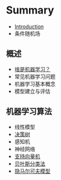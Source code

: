# Summary

* [Introduction](README.md)
* 条件随机场

## 概述

* [啥是机器学习？](gai-shu/sha-shi-ji-qi-xue-xi-ff1f.md)
* 常见机器学习问题
* 机器学习基本概念
* 模型建立与评估

## 机器学习算法

* 线性模型
* [决策树](ji-qi-xue-xi-suan-fa/jue-ce-shu.md)
* 感知机
* 神经网络
* [支持向量机](ji-qi-xue-xi-suan-fa/zhi-chi-xiang-liang-ji.md)
* [贝叶斯分类法](ji-qi-xue-xi-suan-fa/po-su-bei-xie-si-fa.md)
* [隐马尔可夫模型](ji-qi-xue-xi-suan-fa/yin-ma-er-ke-fu-mo-xing.md)


